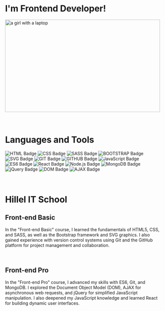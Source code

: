<div>
  <h1>I'm Frontend Developer!</h1>
  <div style="width: 100%; height: 300px; overflow: hidden;">
    <img
      src="https://i.pinimg.com/originals/24/a2/e6/24a2e667a8986245397880e137710453.jpg"
      alt="a girl with a laptop"
      style="width: 100%; height: 300px; object-fit: cover;" />
  </div>

</div>
<br>
<br>
<div>
  <h1>Languages and Tools</h1>
  <div>
   <img src="https://img.shields.io/badge/HTML5-E34F26?style=for-the-badge&logo=HTML5&logoColor=white" alt="HTML Badge"/>
  <img src="https://img.shields.io/badge/CSS3-1572B6?style=for-the-badge&logo=CSS3&logoColor=white" alt="CSS Badge"/>
  <img src="https://img.shields.io/badge/SASS-CC6699?style=for-the-badge&logo=SASS&logoColor=white" alt="SASS Badge"/>
  <img src="https://img.shields.io/badge/BOOTSTRAP-7952B3?style=for-the-badge&logo=BOOTSTRAP&logoColor=white" alt="BOOTSTRAP Badge"/>
  <img src="https://img.shields.io/badge/SVG-000000?style=for-the-badge&logo=SVG&logoColor=white" alt="SVG Badge"/>
  <img src="https://img.shields.io/badge/GIT-F05032?style=for-the-badge&logo=GIT&logoColor=white" alt="GIT Badge"/>
  <img src="https://img.shields.io/badge/GITHUB-181717?style=for-the-badge&logo=Github&logoColor=white" alt="GITHUB Badge"/>
  <img src="https://img.shields.io/badge/JavaScript-F7DF1E?style=for-the-badge&logo=JavaScript&logoColor=black" alt="JavaScript Badge"/>
  <img src="https://img.shields.io/badge/ES6-000000?style=for-the-badge&logo=JavaScript&logoColor=white" alt="ES6 Badge"/>
  <img src="https://img.shields.io/badge/React-61DAFB?style=for-the-badge&logo=React&logoColor=black" alt="React Badge"/>
  <img src="https://img.shields.io/badge/Node.js-339933?style=for-the-badge&logo=Node.js&logoColor=white" alt="Node.js Badge"/>
  <img src="https://img.shields.io/badge/MongoDB-47A248?style=for-the-badge&logo=MongoDB&logoColor=white" alt="MongoDB Badge"/>
  <img src="https://img.shields.io/badge/jQuery-0769AD?style=for-the-badge&logo=jQuery&logoColor=white" alt="jQuery Badge"/>
  <img src="https://img.shields.io/badge/DOM-000000?style=for-the-badge&logo=DOM&logoColor=white" alt="DOM Badge"/>
  <img src="https://img.shields.io/badge/AJAX-000000?style=for-the-badge&logo=AJAX&logoColor=white" alt="AJAX Badge"/>

  </div>
</div>
<br>
<br>
<div>
  <h1>Hillel IT School</h1>
  <div>
    <h2>Front-end Basic</h2>
    <p>In the "Front-end Basic" course, I learned the fundamentals of HTML5, CSS, and SASS, as well as the Bootstrap framework and SVG graphics. I also gained experience with version control systems using Git and the GitHub platform for project management and collaboration.</p>
  </div>
  <br>
  <div>
    <h2>Front-end Pro</h2>
    <p>In the "Front-end Pro" course, I advanced my skills with ES6, Git, and MongoDB. I explored the Document Object Model (DOM), AJAX for asynchronous web requests, and jQuery for simplified JavaScript manipulation. I also deepened my JavaScript knowledge and learned React for building dynamic user interfaces.</p>
  </div>
</div>
